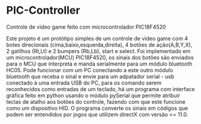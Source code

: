 # PIC-Controller
Controle de video game feito com microcontrolador PIC18F4520

Este projeto é um protótipo simples de um controle de vídeo game com 4 botes direcionais (cima,baixo,esquerda,direita),
4 botões de ação(A,B,Y,X), 2 gatilhos (Rt,Lt) e 2 bumpers (Rb,Lb), start e select. Foi implementado em um microcontrolador(MCU)
PIC18F4520, os sinais dos botões são enviados para o MCU que interpreta e manda serialmente para um módulo bluetooth HC05. 
Pode funcionar com um PC conectando a este outro módulo bluetooth que receba o sinal e envie para um adpatador serial - usb
conectado à uma entrada USB do PC, para os comando serem reconhecidos como entradas de um teclado, há um programa com interface 
gráfica feito em python usando o módulo pySerial que permite atribuir teclas de atalho aos botões do controle, fazendo com que 
este funcione como um dispositivo HID. O programa converte os sinais em códigos que podem ser entendidos por jogos que 
utilizem directX com versão <= 11.0.
